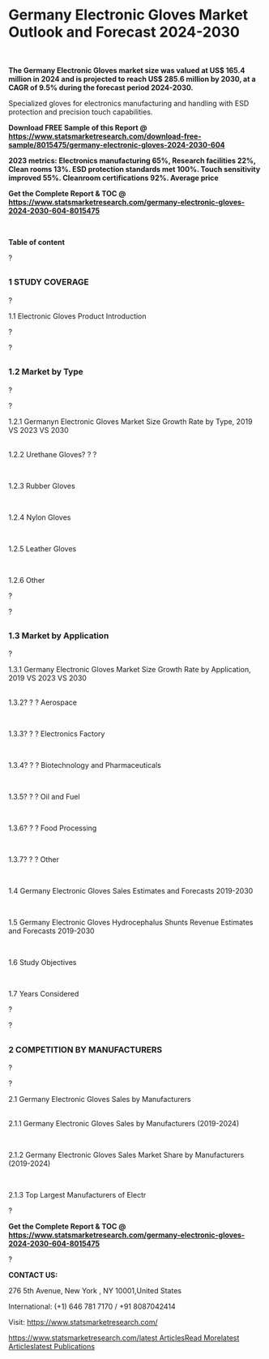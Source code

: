 <h1>Germany Electronic Gloves Market Outlook and Forecast 2024-2030</h1><br/><p><strong>The Germany Electronic Gloves market size was valued at US$ 165.4 million in 2024 and is projected to reach US$ 285.6 million by 2030, at a <strong>CAGR</strong> of 9.5% during the forecast period 2024-2030.</strong></p>
 
 
 
 <p>Specialized gloves for electronics manufacturing and handling with ESD protection and precision touch capabilities.</p>
 
 
 
 <p><strong>Download FREE Sample of this Report @ <a href="https://www.statsmarketresearch.com/download-free-sample/8015475/germany-electronic-gloves-2024-2030-604">https://www.statsmarketresearch.com/download-free-sample/8015475/germany-electronic-gloves-2024-2030-604</a></strong></p>
 
 
 
 <p><strong>2023 metrics: Electronics manufacturing 65%, Research facilities 22%, Clean rooms 13%. ESD protection standards met 100%. Touch sensitivity improved 55%. Cleanroom certifications 92%. Average price</strong></p>
 
 
 
 <div><b>Get the Complete Report & TOC @ <a href="https://www.statsmarketresearch.com/germany-electronic-gloves-2024-2030-604-8015475">https://www.statsmarketresearch.com/germany-electronic-gloves-2024-2030-604-8015475</a></b></div>
 
 
 
 <p><br />
 
 <b>Table of content</b></p>
 
 
 
 <p>? </p>
 
 
 
 <h2><span style="font-size:16px"><strong>1 STUDY COVERAGE</strong></span></h2>
 
 
 
 <p>? </p>
 
 
 
 <p>1.1 Electronic Gloves Product Introduction</p>
 
 
 
 <p>? </p>
 
 
 
 <p>? </p>
 
 
 
 <h2><span style="font-size:16px"><strong>1.2 Market by Type</strong></span></h2>
 
 
 
 <p>? </p>
 
 
 
 <p>? </p>
 
 
 
 <p>1.2.1 Germanyn Electronic Gloves Market Size Growth Rate by Type, 2019 VS 2023 VS 2030<br />
 
 <br />
 
 1.2.2 Urethane Gloves? ? ? <br />
 
 <br />
 
 1.2.3 Rubber Gloves<br />
 
 <br />
 
 1.2.4 Nylon Gloves<br />
 
 <br />
 
 1.2.5 Leather Gloves<br />
 
 <br />
 
 1.2.6 Other<br />
 
 ? </p>
 
 
 
 <p>? </p>
 
 
 
 <h2><span style="font-size:16px"><strong>1.3 Market by Application</strong></span></h2>
 
 
 
 <p>? </p>
 
 
 
 <p>1.3.1 Germany Electronic Gloves Market Size Growth Rate by Application, 2019 VS 2023 VS 2030<br />
 
 <br />
 
 1.3.2? ? ? Aerospace<br />
 
 <br />
 
 1.3.3? ? ? Electronics Factory<br />
 
 <br />
 
 1.3.4? ? ? Biotechnology and Pharmaceuticals<br />
 
 <br />
 
 1.3.5? ? ? Oil and Fuel<br />
 
 <br />
 
 1.3.6? ? ? Food Processing<br />
 
 <br />
 
 1.3.7? ? ? Other<br />
 
 <br />
 
 1.4 Germany Electronic Gloves Sales Estimates and Forecasts 2019-2030<br />
 
 <br />
 
 1.5 Germany Electronic Gloves Hydrocephalus Shunts Revenue Estimates and Forecasts 2019-2030<br />
 
 <br />
 
 1.6 Study Objectives<br />
 
 <br />
 
 1.7 Years Considered</p>
 
 
 
 <p>? </p>
 
 
 
 <p>? </p>
 
 
 
 <h2><span style="font-size:16px"><strong>2 COMPETITION BY MANUFACTURERS</strong></span></h2>
 
 
 
 <p>? </p>
 
 
 
 <p>? </p>
 
 
 
 <p>2.1 Germany Electronic Gloves Sales by Manufacturers<br />
 
 <br />
 
 2.1.1 Germany Electronic Gloves Sales by Manufacturers (2019-2024)<br />
 
 <br />
 
 2.1.2 Germany Electronic Gloves Sales Market Share by Manufacturers (2019-2024)<br />
 
 <br />
 
 2.1.3 Top Largest Manufacturers of Electr</p>
 
 
 
 <p>? </p>
 
 
 
 <div><b>Get the Complete Report & TOC @ <a href="https://www.statsmarketresearch.com/germany-electronic-gloves-2024-2030-604-8015475">https://www.statsmarketresearch.com/germany-electronic-gloves-2024-2030-604-8015475</a></b></div>
 
 
 
 <p>? </p>
 
 
 
 <p><b>CONTACT US:</b><br />
 
 276 5th Avenue, New York , NY 10001,United States<br />
 
 International: (+1) 646 781 7170 / +91 8087042414<br />
 
 Visit: <a href="https://www.statsmarketresearch.com/">https://www.statsmarketresearch.com/</a><br />
 
 <a href="https://gyeongbokgung.com">https://www.statsmarketresearch.com/</a><a href="https://hallyeomaritime.com">latest Articles</a><a href="https://jingwansa.com">Read More</a><a href="https://nguoiviet.jp/">latest Articles</a><a href="https://www.intelmarketresearch.com/">latest Publications</a></p>